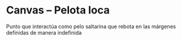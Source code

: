 # Canvas – Pelota loca
 Punto que interactúa como pelo saltarina que rebota en las márgenes definidas de manera indefinida
